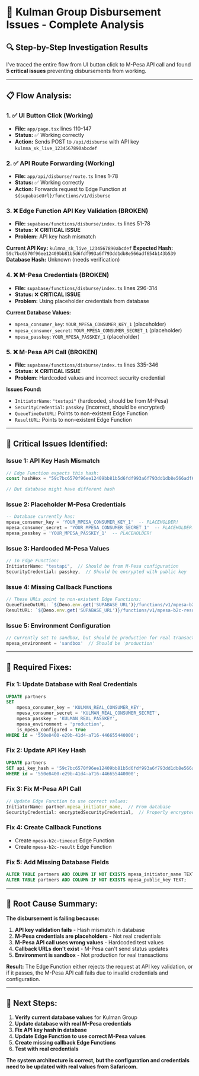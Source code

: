 # 🚨 Kulman Group Disbursement Issues - Complete Analysis

## 🔍 **Step-by-Step Investigation Results**

I've traced the entire flow from UI button click to M-Pesa API call and found **5 critical issues** preventing disbursements from working.

---

## 📋 **Flow Analysis:**

### **1. ✅ UI Button Click (Working)**
- **File:** `app/page.tsx` lines 110-147
- **Status:** ✅ Working correctly
- **Action:** Sends POST to `/api/disburse` with API key `kulmna_sk_live_1234567890abcdef`

### **2. ✅ API Route Forwarding (Working)**
- **File:** `app/api/disburse/route.ts` lines 1-78
- **Status:** ✅ Working correctly
- **Action:** Forwards request to Edge Function at `${supabaseUrl}/functions/v1/disburse`

### **3. ❌ Edge Function API Key Validation (BROKEN)**
- **File:** `supabase/functions/disburse/index.ts` lines 51-78
- **Status:** ❌ **CRITICAL ISSUE**
- **Problem:** API key hash mismatch

**Current API Key:** `kulmna_sk_live_1234567890abcdef`
**Expected Hash:** `59c7bc6570f96ee12409bb81b5d6fdf993a6f793dd1db8e566adf654b143b539`
**Database Hash:** Unknown (needs verification)

### **4. ❌ M-Pesa Credentials (BROKEN)**
- **File:** `supabase/functions/disburse/index.ts` lines 296-314
- **Status:** ❌ **CRITICAL ISSUE**
- **Problem:** Using placeholder credentials from database

**Current Database Values:**
- `mpesa_consumer_key`: `YOUR_MPESA_CONSUMER_KEY_1` (placeholder)
- `mpesa_consumer_secret`: `YOUR_MPESA_CONSUMER_SECRET_1` (placeholder)
- `mpesa_passkey`: `YOUR_MPESA_PASSKEY_1` (placeholder)

### **5. ❌ M-Pesa API Call (BROKEN)**
- **File:** `supabase/functions/disburse/index.ts` lines 335-346
- **Status:** ❌ **CRITICAL ISSUE**
- **Problem:** Hardcoded values and incorrect security credential

**Issues Found:**
- `InitiatorName`: `"testapi"` (hardcoded, should be from M-Pesa)
- `SecurityCredential`: `passkey` (incorrect, should be encrypted)
- `QueueTimeOutURL`: Points to non-existent Edge Function
- `ResultURL`: Points to non-existent Edge Function

---

## 🚨 **Critical Issues Identified:**

### **Issue 1: API Key Hash Mismatch**
```typescript
// Edge Function expects this hash:
const hashHex = "59c7bc6570f96ee12409bb81b5d6fdf993a6f793dd1db8e566adf654b143b539"

// But database might have different hash
```

### **Issue 2: Placeholder M-Pesa Credentials**
```sql
-- Database currently has:
mpesa_consumer_key = 'YOUR_MPESA_CONSUMER_KEY_1'  -- PLACEHOLDER!
mpesa_consumer_secret = 'YOUR_MPESA_CONSUMER_SECRET_1'  -- PLACEHOLDER!
mpesa_passkey = 'YOUR_MPESA_PASSKEY_1'  -- PLACEHOLDER!
```

### **Issue 3: Hardcoded M-Pesa Values**
```typescript
// In Edge Function:
InitiatorName: "testapi",  // Should be from M-Pesa configuration
SecurityCredential: passkey,  // Should be encrypted with public key
```

### **Issue 4: Missing Callback Functions**
```typescript
// These URLs point to non-existent Edge Functions:
QueueTimeOutURL: `${Deno.env.get('SUPABASE_URL')}/functions/v1/mpesa-b2c-timeout`
ResultURL: `${Deno.env.get('SUPABASE_URL')}/functions/v1/mpesa-b2c-result`
```

### **Issue 5: Environment Configuration**
```typescript
// Currently set to sandbox, but should be production for real transactions
mpesa_environment = 'sandbox'  // Should be 'production'
```

---

## 🔧 **Required Fixes:**

### **Fix 1: Update Database with Real Credentials**
```sql
UPDATE partners 
SET 
    mpesa_consumer_key = 'KULMAN_REAL_CONSUMER_KEY',
    mpesa_consumer_secret = 'KULMAN_REAL_CONSUMER_SECRET', 
    mpesa_passkey = 'KULMAN_REAL_PASSKEY',
    mpesa_environment = 'production',
    is_mpesa_configured = true
WHERE id = '550e8400-e29b-41d4-a716-446655440000';
```

### **Fix 2: Update API Key Hash**
```sql
UPDATE partners 
SET api_key_hash = '59c7bc6570f96ee12409bb81b5d6fdf993a6f793dd1db8e566adf654b143b539'
WHERE id = '550e8400-e29b-41d4-a716-446655440000';
```

### **Fix 3: Fix M-Pesa API Call**
```typescript
// Update Edge Function to use correct values:
InitiatorName: partner.mpesa_initiator_name,  // From database
SecurityCredential: encryptedSecurityCredential,  // Properly encrypted
```

### **Fix 4: Create Callback Functions**
- Create `mpesa-b2c-timeout` Edge Function
- Create `mpesa-b2c-result` Edge Function

### **Fix 5: Add Missing Database Fields**
```sql
ALTER TABLE partners ADD COLUMN IF NOT EXISTS mpesa_initiator_name TEXT;
ALTER TABLE partners ADD COLUMN IF NOT EXISTS mpesa_public_key TEXT;
```

---

## 🎯 **Root Cause Summary:**

**The disbursement is failing because:**

1. **API key validation fails** - Hash mismatch in database
2. **M-Pesa credentials are placeholders** - Not real credentials
3. **M-Pesa API call uses wrong values** - Hardcoded test values
4. **Callback URLs don't exist** - M-Pesa can't send status updates
5. **Environment is sandbox** - Not production for real transactions

**Result:** The Edge Function either rejects the request at API key validation, or if it passes, the M-Pesa API call fails due to invalid credentials and configuration.

---

## 🚀 **Next Steps:**

1. **Verify current database values** for Kulman Group
2. **Update database with real M-Pesa credentials**
3. **Fix API key hash in database**
4. **Update Edge Function to use correct M-Pesa values**
5. **Create missing callback Edge Functions**
6. **Test with real credentials**

**The system architecture is correct, but the configuration and credentials need to be updated with real values from Safaricom.**





